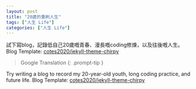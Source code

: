 ```yaml
---
layout: post
title: "20歲的重刷人生"
tags: ["人生 Life"]
categories: ["人生 Life"]
---
```


試下寫blog，記錄低自己20歲嘅青春、漫長嘅coding修煉，以及往後嘅人生。    
Blog Template: [cotes2020/jekyll-theme-chirpy](https://github.com/cotes2020/jekyll-theme-chirpy/)

> Google Translation 
{: .prompt-tip }

Try writing a blog to record my 20-year-old youth, long coding practice, and future life.
Blog Template: [cotes2020/jekyll-theme-chirpy](https://github.com/cotes2020/jekyll-theme-chirpy/)
